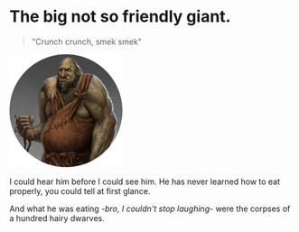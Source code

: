 # The big not so friendly giant.

>"Crunch crunch, smek smek"
<img src="pictures/Giant.png" alt="picture giant" width="200"/>

I could hear him before I could see him.
He has never learned how to eat properly, you could tell at first glance. 

And what he was eating *-bro, I couldn't stop laughing-* were the corpses of a hundred hairy dwarves.


